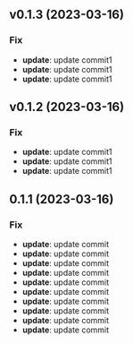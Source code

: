 ## v0.1.3 (2023-03-16)

### Fix

- **update**: update commit1
- **update**: update commit1
- **update**: update commit1

## v0.1.2 (2023-03-16)

### Fix

- **update**: update commit1
- **update**: update commit1
- **update**: update commit1

## 0.1.1 (2023-03-16)

### Fix

- **update**: update commit
- **update**: update commit
- **update**: update commit
- **update**: update commit
- **update**: update commit
- **update**: update commit
- **update**: update commit
- **update**: update commit
- **update**: update commit
- **update**: update commit
